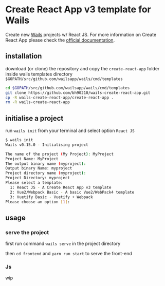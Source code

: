 # Create React App v3 template for Wails
Create new [Wails](https://wails.app/) projects w/ React JS. For more information on Create React App please check the [official documentation](https://facebook.github.io/create-react-app/docs/getting-started). 

## installation

download (or clone) the repository and copy the `create-react-app` folder inside wails templates directory `$GOPATH/src/github.com/wailsapp/wails/cmd/templates`

```bash
cd $GOPATH/src/github.com/wailsapp/wails/cmd/templates
git clone https://github.com/bh90210/wails-create-react-app.git
cp -R wails-create-react-app/create-react-app .
rm -R wails-create-react-app
```

## initialise a project 

run `wails init` from your terminal and select option `React JS`
```bash
$ wails init
Wails v0.15.0 - Initialising project

The name of the project (My Project): MyProject        
Project Name: MyProject
The output binary name (myproject): 
Output binary Name: myproject
Project directory name (myproject): 
Project Directory: myproject
Please select a template:
  1: React JS - A Create React App v3 template
  2: Vue2/Webpack Basic - A basic Vue2/WebPack4 template
  3: Vuetify Basic - Vuetify + Webpack
Please choose an option [1]: 
```

## usage 

### serve the project

first run command `wails serve` in the project directory

then `cd frontend` and `yarn run start` to serve the front-end

### Js

wip
